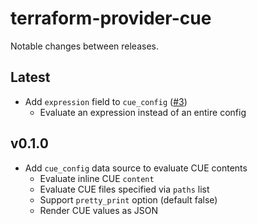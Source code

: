 # terraform-provider-cue

Notable changes between releases.

## Latest

* Add `expression` field to `cue_config` ([#3](https://github.com/poseidon/terraform-provider-cue/pull/3))
  * Evaluate an expression instead of an entire config

## v0.1.0

* Add `cue_config` data source to evaluate CUE contents
  * Evaluate inline CUE `content`
  * Evaluate CUE files specified via `paths` list
  * Support `pretty_print` option (default false)
  * Render CUE values as JSON
